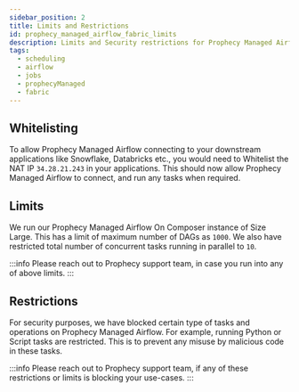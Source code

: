```yaml
---
sidebar_position: 2
title: Limits and Restrictions
id: prophecy_managed_airflow_fabric_limits
description: Limits and Security restrictions for Prophecy Managed Airflow
tags:
  - scheduling
  - airflow
  - jobs
  - prophecyManaged
  - fabric
---
```


## Whitelisting

To allow Prophecy Managed Airflow connecting to your downstream applications like Snowflake, Databricks etc., you would need to Whitelist the NAT IP `34.28.21.243` in your applications.
This should now allow Prophecy Managed Airflow to connect, and run any tasks when required.

## Limits

We run our Prophecy Managed Airflow On Composer instance of Size Large. This has a limit of maximum number of DAGs as `1000`.
We also have restricted total number of concurrent tasks running in parallel to `10`.

:::info
Please reach out to Prophecy support team, in case you run into any of above limits.
:::

## Restrictions

For security purposes, we have blocked certain type of tasks and operations on Prophecy Managed Airflow. For example, running Python or Script tasks are restricted.
This is to prevent any misuse by malicious code in these tasks.

:::info
Please reach out to Prophecy support team, if any of these restrictions or limits is blocking your use-cases.
:::
